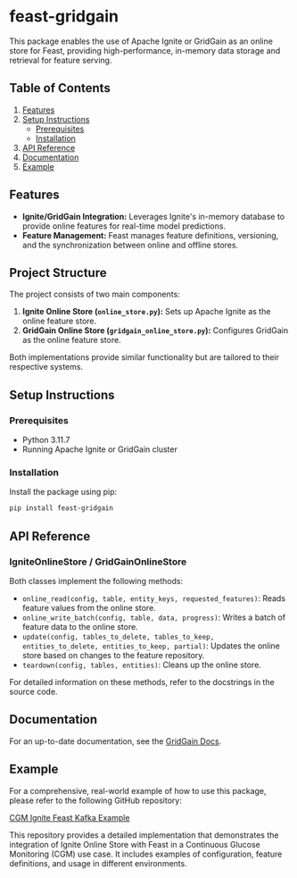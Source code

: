 # feast-gridgain

This package enables the use of Apache Ignite or GridGain as an online store for Feast, providing high-performance, in-memory data storage and retrieval for feature serving.

## Table of Contents
1. [Features](#features)
2. [Setup Instructions](#setup-instructions)
   - [Prerequisites](#prerequisites)
   - [Installation](#installation)
3. [API Reference](#api-reference)
4. [Documentation](#documentation)
5. [Example](#example)

## Features

- **Ignite/GridGain Integration:** Leverages Ignite's in-memory database to provide online features for real-time model predictions.
- **Feature Management:** Feast manages feature definitions, versioning, and the synchronization between online and offline stores.

## Project Structure

The project consists of two main components:

1. **Ignite Online Store (`online_store.py`):** Sets up Apache Ignite as the online feature store.
2. **GridGain Online Store (`gridgain_online_store.py`):** Configures GridGain as the online feature store.

Both implementations provide similar functionality but are tailored to their respective systems.

## Setup Instructions

### Prerequisites

* Python 3.11.7
* Running Apache Ignite or GridGain cluster

### Installation

Install the package using pip:

```bash
pip install feast-gridgain
```

## API Reference

### IgniteOnlineStore / GridGainOnlineStore

Both classes implement the following methods:

- `online_read(config, table, entity_keys, requested_features)`: Reads feature values from the online store.
- `online_write_batch(config, table, data, progress)`: Writes a batch of feature data to the online store.
- `update(config, tables_to_delete, tables_to_keep, entities_to_delete, entities_to_keep, partial)`: Updates the online store based on changes to the feature repository.
- `teardown(config, tables, entities)`: Cleans up the online store.

For detailed information on these methods, refer to the docstrings in the source code.

## Documentation

For an up-to-date documentation, see the [GridGain Docs](https://www.gridgain.com/docs/extensions/vector/feast).

## Example

For a comprehensive, real-world example of how to use this package, please refer to the following GitHub repository:

[CGM Ignite Feast Kafka Example](https://github.com/GridGain-Demos/ignite_feast_cgm_demo)

This repository provides a detailed implementation that demonstrates the integration of Ignite Online Store with Feast in a Continuous Glucose Monitoring (CGM) use case. It includes examples of configuration, feature definitions, and usage in different environments.